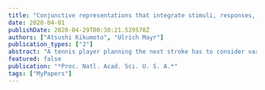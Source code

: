 ```yaml
---
title: "Conjunctive representations that integrate stimuli, responses, and rules are critical for action selection"
date: 2020-04-01
publishDate: 2020-04-29T00:30:21.529578Z
authors: ["Atsushi Kikumoto", "Ulrich Mayr"]
publication_types: ["2"]
abstract: "A tennis player planning the next stroke has to consider various pieces of information: the type of stroke, the trajectory of the incoming ball, and where to hit the ball. Here, by decoding electroencephalography signals while participants executed simple, rule-based actions, we found that such different, actionrelevant aspects are integrated within a unified, conjunctive representation rather than being processed in a piecemeal manner. Furthermore, the strength of conjunctive representations is a highly robust predictor of how quickly actions are executed. Human-level theories and recent single-cell evidence from animal models suggest that conjunctive representations are a necessary condition for successful action selection. Our results provide direct evidence in humans that is consistent with this hypothesis. People can use abstract rules to flexibly configure and select actions for specific situations, yet how exactly rules shape actions toward specific sensory and/or motor requirements remains unclear. Both research from animal models and human-level theories of action control point to the role of highly integrated, conjunctive representations, sometimes referred to as event files. These representations are thought to combine rules with other, goal-relevant sensory and motor features in a nonlinear manner and represent a necessary condition for action selection. However, so far, no methods exist to track such representations in humans during action selection with adequate temporal resolution. Here, we applied time-resolved representational similarity analysis to the spectral-temporal profiles of electroencephalography signals while participants performed a cued, rule-based action selection task. In two experiments, we found that conjunctive representations were active throughout the entire selection period and were functionally dissociable from the representation of constituent features. Specifically, the strength of conjunctions was a highly robust predictor of trial-by-trial variability in response times and was selectively related to an important behavioral indicator of conjunctive representations, the so-called partial-overlap priming pattern. These results provide direct evidence for conjunctive representations as critical precursors of action selection in humans."
featured: false
publication: "*Proc. Natl. Acad. Sci. U. S. A.*"
tags: ["MyPapers"]
---
```


